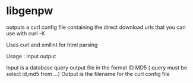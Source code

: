 # libgenpw
outputs a curl config file containing the direct download urls that you can use with curl -K 

Uses curl and xmllint for html parsing


Usage : input output
  

Input is a database query output file in the format ID MD5 ( query must be select id,md5 from ...)
Output is the filename for the curl config file
